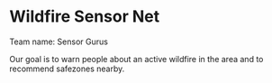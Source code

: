 # Wildfire Sensor Net
Team name: Sensor Gurus

Our goal is to warn people about an active wildfire in the area and to recommend safezones nearby.
